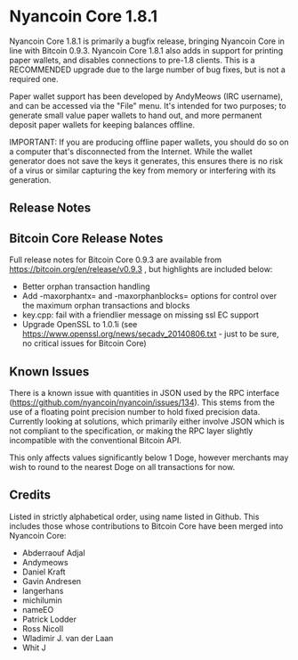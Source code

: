 # Nyancoin Core 1.8.1

Nyancoin Core 1.8.1 is primarily a bugfix release, bringing Nyancoin Core in
line with Bitcoin 0.9.3. Nyancoin Core 1.8.1 also adds in support for printing
paper wallets, and disables connections to pre-1.8 clients. This is a RECOMMENDED
upgrade due to the large number of bug fixes, but is not a required one.

Paper wallet support has been developed by AndyMeows (IRC username), and 
can be accessed via the "File" menu. It's intended for two purposes; to generate
small value paper wallets to hand out, and more permanent deposit paper wallets
for keeping balances offline.

IMPORTANT: If you are producing offline paper wallets, you should do so on a
computer that's disconnected from the Internet. While the wallet generator
does not save the keys it generates, this ensures there is no risk of a virus
or similar capturing the key from memory or interfering with its generation.

##  Release Notes


## Bitcoin Core Release Notes

Full release notes for Bitcoin Core 0.9.3 are available from
https://bitcoin.org/en/release/v0.9.3 , but highlights are included
below:


* Better orphan transaction handling
* Add -maxorphantx=<n> and -maxorphanblocks=<n> options for control over the maximum orphan transactions and blocks
* key.cpp: fail with a friendlier message on missing ssl EC support
* Upgrade OpenSSL to 1.0.1i (see https://www.openssl.org/news/secadv_20140806.txt - just to be sure, no critical issues for Bitcoin Core)

## Known Issues

There is a known issue with quantities in JSON used by the RPC interface (https://github.com/nyancoin/nyancoin/issues/134).
This stems from the use of a floating point precision number to hold fixed precision data.
Currently looking at solutions, which primarily either involve JSON which is not compliant
to the specification, or making the RPC layer slightly incompatible with the conventional
Bitcoin API.

This only affects values significantly below 1 Doge, however merchants may wish to round to
the nearest Doge on all transactions for now.

## Credits

Listed in strictly alphabetical order, using name listed in Github. This
includes those whose contributions to Bitcoin Core have been merged
into Nyancoin Core:

* Abderraouf Adjal
* Andymeows
* Daniel Kraft
* Gavin Andresen
* langerhans
* michilumin
* nameEO
* Patrick Lodder
* Ross Nicoll
* Wladimir J. van der Laan
* Whit J
